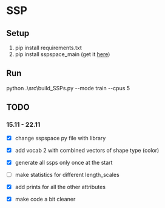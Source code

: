 # SSP

## Setup
1. pip install requirements.txt
2. pip install sspspace_main (get it [here](https://github.com/ctn-waterloo/sspspace))

## Run

python .\src\build_SSPs.py --mode train --cpus 5   

## TODO

### 15.11 - 22.11

 - [x] change sspspace py file with library
 - [x] add vocab 2 with combined vectors of shape type (color)
 - [x] generate all ssps only once at the start
 - [ ] make statistics for different length_scales
 - [x] add prints for all the other attributes
 - [x] make code a bit cleaner

